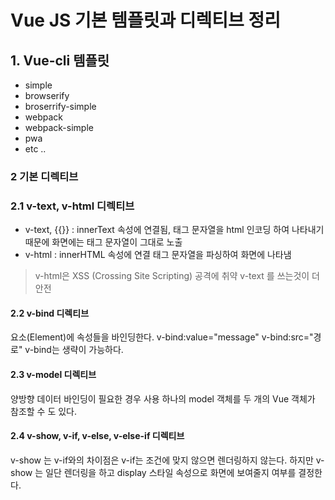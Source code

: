 # Vue JS 기본 템플릿과 디렉티브 정리

## 1. Vue-cli 템플릿
- simple
- browserify
- broserrify-simple
- webpack
- webpack-simple
- pwa 
- etc ..


### 2 기본 디렉티브 

### 2.1 v-text, v-html 디렉티브 
- v-text, {{}} : innerText 속성에 연결됨, 태그 문자열을 html 인코딩 하여 나타내기 때문에 화면에는 태그 문자열이 그대로 노출 
- v-html : innerHTML 속성에 연결 태그 문자열을 파싱하여 화면에 나타냄 
> v-html은 XSS (Crossing Site Scripting) 공격에 취약 v-text 를 쓰는것이 더 안전 

#### 2.2 v-bind 디렉티브 
요소(Element)에 속성들을 바인딩한다. 
v-bind:value="message" v-bind:src="경로"
v-bind는 생략이 가능하다. 

#### 2.3 v-model 디렉티브 
양방향 데이터 바인딩이 필요한 경우 사용 
하나의 model 객체를 두 개의 Vue 객체가 참조할 수 도 있다. 

#### 2.4 v-show, v-if, v-else, v-else-if 디렉티브 
v-show 는 v-if와의 차이점은 v-if는 조건에 맞지 않으면 렌더링하지 않는다. 
하지만 v-show 는 일단 렌더링을 하고 display 스타일 속성으로 화면에 보여줄지 여부를 결정한다.

